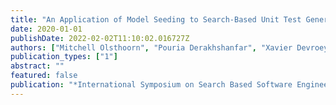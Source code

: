 ```yaml
---
title: "An Application of Model Seeding to Search-Based Unit Test Generation for Gson"
date: 2020-01-01
publishDate: 2022-02-02T11:10:02.016727Z
authors: ["Mitchell Olsthoorn", "Pouria Derakhshanfar", "Xavier Devroey"]
publication_types: ["1"]
abstract: ""
featured: false
publication: "*International Symposium on Search Based Software Engineering*"
---
```


